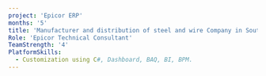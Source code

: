 ```yaml
---
project: 'Epicor ERP'
months: '5'
title: 'Manufacturer and distribution of steel and wire Company in South Africa'
Role: 'Epicor Technical Consultant'
TeamStrength: '4'
PlatformSkills:
  - Customization using C#, Dashboard, BAQ, BI, BPM.
---
```

